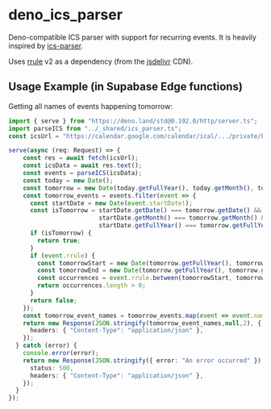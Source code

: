 # deno_ics_parser
Deno-compatible ICS parser with support for recurring events. It is heavily inspired by [ics-parser](https://github.com/AnyFetch/ics-parser).

Uses [rrule](https://github.com/jakubroztocil/rrule) v2 as a dependency (from the [jsdelivr](https://cdn.jsdelivr.net/npm/rrule@2/+esm) CDN).


## Usage Example (in Supabase Edge functions)

Getting all names of events happening tomorrow:

```TypeScript
import { serve } from "https://deno.land/std@0.192.0/http/server.ts";
import parseICS from "../_shared/ics_parser.ts";
const icsUrl = "https://calendar.google.com/calendar/ical/.../private/basic.ics";

serve(async (req: Request) => {
    const res = await fetch(icsUrl);
    const icsData = await res.text();
    const events = parseICS(icsData);
    const today = new Date();
    const tomorrow = new Date(today.getFullYear(), today.getMonth(), today.getDate() + 1);
    const tomorrow_events = events.filter(event => {
      const startDate = new Date(event.startDate!);
      const isTomorrow = startDate.getDate() === tomorrow.getDate() &&
                         startDate.getMonth() === tomorrow.getMonth() &&
                         startDate.getFullYear() === tomorrow.getFullYear();
      if (isTomorrow) {
        return true;
      }
      if (event.rrule) {
        const tomorrowStart = new Date(tomorrow.getFullYear(), tomorrow.getMonth(), tomorrow.getDate());
        const tomorrowEnd = new Date(tomorrow.getFullYear(), tomorrow.getMonth(), tomorrow.getDate()+1);
        const occurrences = event.rrule.between(tomorrowStart, tomorrowEnd);
        return occurrences.length > 0;
      }
      return false;
    });
    const tomorrow_event_names = tomorrow_events.map(event => event.name);
    return new Response(JSON.stringify(tomorrow_event_names,null,2), {
      headers: { "Content-Type": "application/json" },
    });
  } catch (error) {
    console.error(error);
    return new Response(JSON.stringify({ error: "An error occurred" }), {
      status: 500,
      headers: { "Content-Type": "application/json" },
    });
  }
});

```
